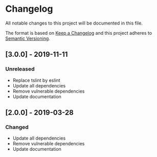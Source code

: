 # Changelog

All notable changes to this project will be documented in this file.

The format is based on [Keep a Changelog](http://keepachangelog.com/en/1.0.0/)
and this project adheres to [Semantic Versioning](http://semver.org/spec/v2.0.0.html).


## [3.0.0] - 2019-11-11

### Unreleased

- Replace tslint by eslint
- Update all dependencies
- Remove vulnerable dependencies
- Update documentation

## [2.0.0] - 2019-03-28

### Changed

- Update all dependencies
- Remove vulnerable dependencies
- Update documentation
